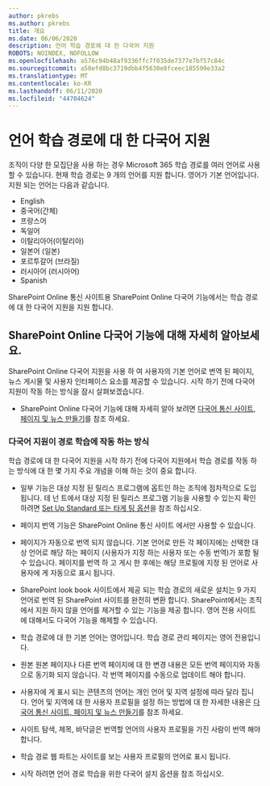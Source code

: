 ```yaml
---
author: pkrebs
ms.author: pkrebs
title: 개요
ms.date: 06/06/2020
description: 언어 학습 경로에 대 한 다국어 지원
ROBOTS: NOINDEX, NOFOLLOW
ms.openlocfilehash: a576c94b48af9336ffc7f035de7377e7bf57c84c
ms.sourcegitcommit: a50efd8bc3719dbb4f5630e8fceec185599e33a2
ms.translationtype: MT
ms.contentlocale: ko-KR
ms.lasthandoff: 06/11/2020
ms.locfileid: "44704624"
---
```

# <a name="multilingual-support-for-learning-pathways"></a>언어 학습 경로에 대 한 다국어 지원

조직이 다양 한 모집단을 사용 하는 경우 Microsoft 365 학습 경로를 여러 언어로 사용할 수 있습니다. 현재 학습 경로는 9 개의 언어를 지원 합니다. 영어가 기본 언어입니다. 지원 되는 언어는 다음과 같습니다.   

- English    
- 중국어(간체)
- 프랑스어
- 독일어
- 이탈리아어(이탈리아)
- 일본어 (일본)
- 포르투갈어 (브라질)
- 러시아어 (러시아어)
- Spanish

SharePoint Online 통신 사이트용 SharePoint Online 다국어 기능에서는 학습 경로에 대 한 다국어 지원을 지원 합니다.  

## <a name="get-familiar-with-the-sharepoint-online-multilingual-feature"></a>SharePoint Online 다국어 기능에 대해 자세히 알아보세요.
SharePoint Online 다국어 지원을 사용 하 여 사용자의 기본 언어로 번역 된 페이지, 뉴스 게시물 및 사용자 인터페이스 요소를 제공할 수 있습니다. 시작 하기 전에 다국어 지원이 작동 하는 방식을 잠시 살펴보겠습니다. 
- SharePoint Online 다국어 기능에 대해 자세히 알아 보려면 [다국어 통신 사이트, 페이지 및 뉴스 만들기](https://support.office.com/en-us/article/2bb7d610-5453-41c6-a0e8-6f40b3ed750c)를 참조 하세요. 

### <a name="how-multilingual-support-works-for-learning-pathways"></a>다국어 지원이 경로 학습에 작동 하는 방식
학습 경로에 대 한 다국어 지원을 시작 하기 전에 다국어 지원에서 학습 경로를 작동 하는 방식에 대 한 몇 가지 주요 개념을 이해 하는 것이 중요 합니다. 

- 일부 기능은 대상 지정 된 릴리스 프로그램에 옵트인 하는 조직에 점차적으로 도입 됩니다. 테 넌 트에서 대상 지정 된 릴리스 프로그램 기능을 사용할 수 있는지 확인 하려면 [Set Up Standard 또는 타게 팅 옵션](https://support.office.com/en-us/article/3b3adfa4-1777-4ff0-b606-fb8732101f47)을 참조 하십시오. 
- 페이지 번역 기능은 SharePoint Online 통신 사이트 에서만 사용할 수 있습니다.
- 페이지가 자동으로 번역 되지 않습니다. 기본 언어로 만든 각 페이지에는 선택한 대상 언어로 해당 하는 페이지 (사용자가 지정 하는 사용자 또는 수동 번역)가 포함 될 수 있습니다. 페이지를 번역 하 고 게시 한 후에는 해당 프로필에 지정 된 언어로 사용자에 게 자동으로 표시 됩니다.
- SharePoint look book 사이트에서 제공 되는 학습 경로의 새로운 설치는 9 가지 언어로 번역 된 SharePoint 사이트를 완전히 변환 합니다. SharePoint에서는 조직에서 지원 하지 않을 언어를 제거할 수 있는 기능을 제공 합니다. 영어 전용 사이트에 대해서도 다국어 기능을 해제할 수 있습니다. 
- 학습 경로에 대 한 기본 언어는 영어입니다. 학습 경로 관리 페이지는 영어 전용입니다. 
- 원본 원본 페이지나 다른 번역 페이지에 대 한 변경 내용은 모든 번역 페이지와 자동으로 동기화 되지 않습니다. 각 번역 페이지를 수동으로 업데이트 해야 합니다.
- 사용자에 게 표시 되는 콘텐츠의 언어는 개인 언어 및 지역 설정에 따라 달라 집니다. 언어 및 지역에 대 한 사용자 프로필을 설정 하는 방법에 대 한 자세한 내용은 [다국어 통신 사이트, 페이지 및 뉴스 만들기](https://support.office.com/en-us/article/2bb7d610-5453-41c6-a0e8-6f40b3ed750c)를 참조 하세요. 
- 사이트 탐색, 제목, 바닥글은 번역할 언어의 사용자 프로필을 가진 사람이 번역 해야 합니다.
- 학습 경로 웹 파트는 사이트를 보는 사용자 프로필의 언어로 표시 됩니다. 

- 시작 하려면 언어 경로 학습을 위한 다국어 설치 옵션을 참조 하십시오. 